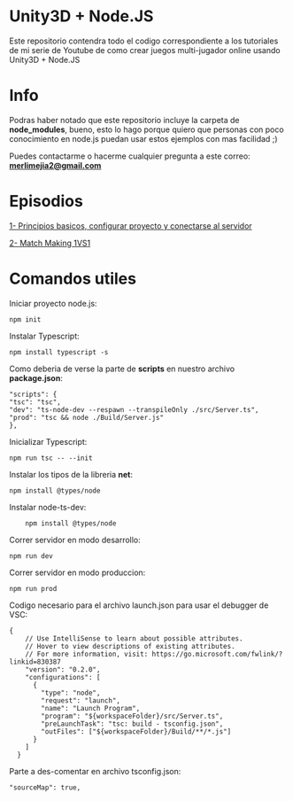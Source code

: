 # Unity3D + Node.JS

Este repositorio contendra todo el codigo correspondiente a los tutoriales de mi serie de Youtube de como crear juegos multi-jugador online usando Unity3D + Node.JS


# Info

Podras haber notado que este repositorio incluye la carpeta de **node_modules**, bueno, esto lo hago porque quiero que personas con poco conocimiento en node.js puedan usar estos ejemplos con mas facilidad ;)

Puedes contactarme o hacerme cualquier pregunta a este correo: **merlimejia2@gmail.com**

# Episodios

[1- Principios basicos, configurar proyecto y conectarse al servidor](https://youtu.be/zVfpNXHP3Mw)

[2- Match Making 1VS1](https://youtu.be/WwI_tDqKS8Y)


# Comandos utiles

Iniciar proyecto node.js:

    npm init

Instalar Typescript:

    npm install typescript -s

Como deberia de verse la parte de **scripts** en nuestro archivo **package.json**:

    "scripts": {  
    "tsc": "tsc",  
    "dev": "ts-node-dev --respawn --transpileOnly ./src/Server.ts",  
    "prod": "tsc && node ./Build/Server.js"  
    },

Inicializar Typescript:

    npm run tsc -- --init

Instalar los tipos de la libreria **net**:

    npm install @types/node

Instalar node-ts-dev:

```
    npm install @types/node
```

Correr servidor en modo desarrollo:

    npm run dev

Correr servidor en modo produccion:

    npm run prod

Codigo necesario para el archivo launch.json para usar el debugger de VSC:
```
{
    // Use IntelliSense to learn about possible attributes.
    // Hover to view descriptions of existing attributes.
    // For more information, visit: https://go.microsoft.com/fwlink/?linkid=830387
    "version": "0.2.0",
    "configurations": [
      {
        "type": "node",
        "request": "launch",
        "name": "Launch Program",
        "program": "${workspaceFolder}/src/Server.ts",
        "preLaunchTask": "tsc: build - tsconfig.json",
        "outFiles": ["${workspaceFolder}/Build/**/*.js"]
      }
    ]
  }
  ```
  
  Parte a des-comentar en archivo tsconfig.json:
  ```
  "sourceMap": true,
  ```
